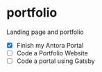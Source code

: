 # portfolio
Landing page and portfolio

- [x] Finish my Antora Portal
- [ ] Code a Portfolio Website
- [ ] Code a portal using Gatsby
